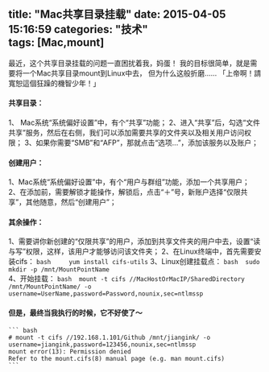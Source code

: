 title: "Mac共享目录挂载"
date: 2015-04-05 15:16:59
categories: "技术"   
tags: [Mac,mount] 
---

最近，这个共享目录挂载的问题一直困扰着我，妈蛋！
我的目标很简单，就是需要将一个Mac共享目录mount到Linux中去，
但为什么这般折磨……
「上帝啊！請寬恕這個狂躁的機智少年！」

<!--more-->

#### 共享目录：

1、 Mac系统“系统偏好设置”中，有个“共享”功能；
2、进入“共享”后，勾选“文件共享”服务，然后在右侧，我们可以添加需要共享的文件夹以及相关用户访问权限；
3、如果你需要“SMB”和“AFP”，那就点击“选项...”，添加该服务以及账户；

#### 创建用户：

1、Mac系统“系统偏好设置”中，有个“用户与群组”功能，添加一个共享用户；
2、在添加前，需要解锁才能操作，解锁后，点击“＋”号，新账户选择“仅限共享”，其他随意，然后“创建用户”；

#### 其余操作：

1、需要讲你新创建的“仅限共享”的用户，添加到共享文件夹的用户中去，设置“读与写”权限，这样，该用户才能够访问该文件夹；
2、在Linux终端中，首先需要安装cifs： 
    ``` bash    
    yum install cifs-utils
    ``` 
3、Linux创建挂载点： 
    ``` bash 
    sudo mkdir -p /mnt/MountPointName
    ```  
4、开始挂载： 
    ``` bash 
    mount -t cifs //MacHostOrMacIP/SharedDirectory /mnt/MountPointName/ -o username=UserName,password=Password,nounix,sec=ntlmssp
    ``` 
#### 但是，最终当我执行的时候，它不好使了～ 
    ``` bash 
    # mount -t cifs //192.168.1.101/Github /mnt/jiangink/ -o username=jiangink,password=123456,nounix,sec=ntlmssp
    mount error(13): Permission denied
    Refer to the mount.cifs(8) manual page (e.g. man mount.cifs)
    ``` 
